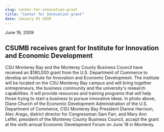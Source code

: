 ```yaml
---
slug: center-for-innovation-grant
title: "Center for Innovation grant"
date: January 01 2020
---
```


<p>June 19, 2009
</p><p>
</p><p>  
</p><h2>CSUMB receives grant for Institute for Innovation and Economic Development</h2><p>   CSU Monterey Bay and the Monterey County Business Council have received an $180,000 grant from the U.S. Department of Commerce to develop an Institute for Innovation and Economic Development.   The institute will be located on the CSU Monterey Bay campus and will bring together entrepreneurs, the business community and the university's research capabilities. It will provide resources and training programs that will help those trying to start a business to pursue innovative ideas.   In photo above, Diane Church of the Economic Development Administration of the U.S. Department of Commerce, CSU Monterey Bay President Dianne Harrison, Alec Arago, district director for Congressman Sam Farr, and Mary Ann Leffel, president of the Monterey County Business Council, accept the grant at the sixth annual Economic Development Forum on June 18 in Monterey.
</p>
